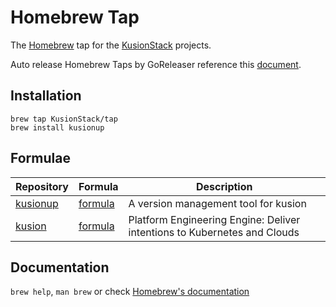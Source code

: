 # Homebrew Tap

The [Homebrew](https://brew.sh/index_zh-cn) tap for the [KusionStack](https://kusionstack.io) projects.

Auto release Homebrew Taps by GoReleaser reference this [document](https://goreleaser.com/customization/homebrew/).

## Installation

```
brew tap KusionStack/tap
brew install kusionup
```

## Formulae

| Repository | Formula | Description |
| ---------- | ------- | ----------- |
| [kusionup](https://github.com/KusionStack/kusionup) | [formula](HomebrewFormula/kusionup.rb) | A version management tool for kusion |
| [kusion](https://github.com/KusionStack/kusion) | [formula](HomebrewFormula/kusion.rb) | Platform Engineering Engine: Deliver intentions to Kubernetes and Clouds |

## Documentation

`brew help`, `man brew` or check [Homebrew's documentation](https://docs.brew.sh/)

